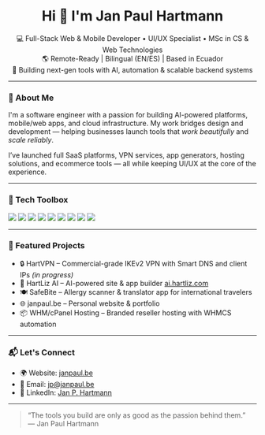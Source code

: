 <h1 align="center">Hi 👋 I'm Jan Paul Hartmann</h1>

<p align="center">
  💻 Full-Stack Web & Mobile Developer • UI/UX Specialist • MSc in CS & Web Technologies <br/>
  🌎 Remote-Ready | Bilingual (EN/ES) | Based in Ecuador <br/>
  🔧 Building next-gen tools with AI, automation & scalable backend systems
</p>

---

### 🚀 About Me

I'm a software engineer with a passion for building AI-powered platforms, mobile/web apps, and cloud infrastructure. My work bridges design and development — helping businesses launch tools that *work beautifully* and *scale reliably*.

I’ve launched full SaaS platforms, VPN services, app generators, hosting solutions, and ecommerce tools — all while keeping UI/UX at the core of the experience.

---

### 🧰 Tech Toolbox

<p>
  <img src="https://img.shields.io/badge/-React-61DAFB?style=flat&logo=react&logoColor=black" />
  <img src="https://img.shields.io/badge/-Next.js-000?style=flat&logo=nextdotjs" />
  <img src="https://img.shields.io/badge/-Node.js-339933?style=flat&logo=node.js&logoColor=white" />
  <img src="https://img.shields.io/badge/-PHP-777BB4?style=flat&logo=php&logoColor=white" />
  <img src="https://img.shields.io/badge/-Flutter-02569B?style=flat&logo=flutter&logoColor=white" />
  <img src="https://img.shields.io/badge/-Linux-FCC624?style=flat&logo=linux&logoColor=black" />
  <img src="https://img.shields.io/badge/-WHM-cPanel-orange?style=flat&logo=cpanel&logoColor=white" />
  <img src="https://img.shields.io/badge/-Docker-2496ED?style=flat&logo=docker&logoColor=white" />
  <img src="https://img.shields.io/badge/-Figma-F24E1E?style=flat&logo=figma&logoColor=white" />
</p>

---

### 💼 Featured Projects

- 🔒 HartVPN – Commercial-grade IKEv2 VPN with Smart DNS and client IPs *(in progress)*
- 🤖 HartLiz AI – AI-powered site & app builder [ai.hartliz.com](https://ai.hartliz.com)
- 🍽️ SafeBite – Allergy scanner & translator app for international travelers
- 🌐 janpaul.be – Personal website & portfolio
- 📦 WHM/cPanel Hosting – Branded reseller hosting with WHMCS automation

---

### 📬 Let's Connect

- 🌍 Website: [janpaul.be](https://janpaul.be)  
- 📧 Email: [jp@janpaul.be](mailto:jp@janpaul.be)  
- 💼 LinkedIn: [Jan P. Hartmann](https://au.linkedin.com/in/jan-p-hartman-b44790365)

---

> “The tools you build are only as good as the passion behind them.”  
> — Jan Paul Hartmann

<!--
**janpaul80/janpaul80** is a ✨ _special_ ✨ repository because its `README.md` (this file) appears on your GitHub profile.

Here are some ideas to get you started:

- 🔭 I’m currently working on ...
- 🌱 I’m currently learning ...
- 👯 I’m looking to collaborate on ...
- 🤔 I’m looking for help with ...
- 💬 Ask me about ...
- 📫 How to reach me: ...
- 😄 Pronouns: ...
- ⚡ Fun fact: ...
-->
